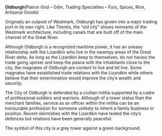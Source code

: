 **Oldburgh**\(Patron God – Odin, Trading Specialties – Furs, Spices, Rice, Artisanal Goods\)

Originally an outpost of Westmark, Oldburgh has grown into a major trading port in its own right. Like Thentis, the “old city” shows remnants of the Westmark architecture, including canals that are built off of the main channel of the Great River.

Although Oldburgh is a recognized maritime power, it has an uneasy relationship with the Lizardkin who live in the swampy areas of the Great River delta. As long as the Lizardkin keep to themselves, do not harass the trade going upriver and keep the peace with the inhabitants close to the city, the magnates of Oldburgh are content to live and let live. Some magnates have established trade relations with the Lizardkin while others believe that their extermination would improve the city’s wealth and security.

The City of Oldburgh is defended by a civilian militia supported by a cadre of professional soldiers and warriors. Although of a lower status than the merchant families, service as an officer within the militia can be an honourable profession for someone unlikely to inherit a family business or position. Recent skirmishes with the Lizardkin have tested the city’s defences but relations have been generally peaceful.

The symbol of this city is a grey tower against a green background.

